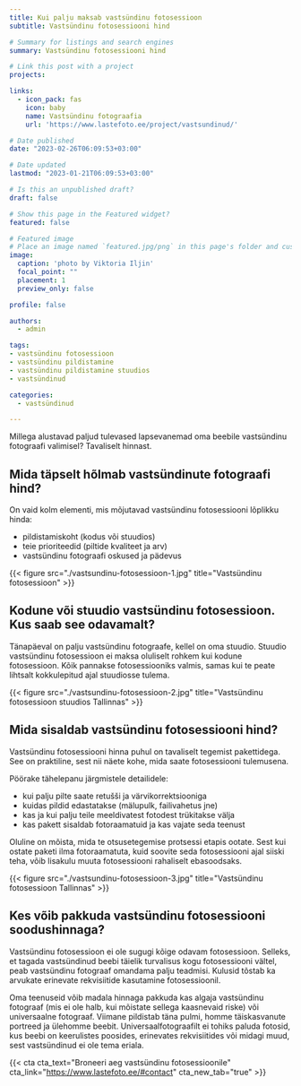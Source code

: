 ```yaml
---
title: Kui palju maksab vastsündinu fotosessioon
subtitle: Vastsündinu fotosessiooni hind

# Summary for listings and search engines
summary: Vastsündinu fotosessiooni hind

# Link this post with a project
projects: 

links:
  - icon_pack: fas
    icon: baby
    name: Vastsündinu fotograafia
    url: 'https://www.lastefoto.ee/project/vastsundinud/'

# Date published
date: "2023-02-26T06:09:53+03:00"

# Date updated
lastmod: "2023-01-21T06:09:53+03:00"

# Is this an unpublished draft?
draft: false

# Show this page in the Featured widget?
featured: false

# Featured image
# Place an image named `featured.jpg/png` in this page's folder and customize its options here.
image:
  caption: 'photo by Viktoria Iljin'
  focal_point: ""
  placement: 1
  preview_only: false

profile: false

authors:
  - admin

tags:
- vastsündinu fotosessioon 
- vastsündinu pildistamine
- vastsündinu pildistamine stuudios
- vastsündinud

categories:
  - vastsündinud

---
```

Millega alustavad paljud tulevased lapsevanemad oma beebile vastsündinu fotograafi valimisel? Tavaliselt hinnast.

## Mida täpselt hõlmab vastsündinute fotograafi hind?

On vaid kolm elementi, mis mõjutavad vastsündinu fotosessiooni lõplikku hinda: 
- pildistamiskoht (kodus või stuudios)
- teie prioriteedid (piltide kvaliteet ja arv)
- vastsündinu fotograafi oskused ja pädevus

{{< figure src="./vastsundinu-fotosessioon-1.jpg" title="Vastsündinu fotosessioon" >}}

## Kodune või stuudio vastsündinu fotosessioon. Kus saab see odavamalt?
Tänapäeval on palju vastsündinu fotograafe, kellel on oma stuudio. Stuudio vastsündinu fotosessioon ei maksa oluliselt rohkem kui kodune fotosessioon. Kõik pannakse fotosessiooniks valmis, samas kui te peate lihtsalt kokkulepitud ajal stuudiosse tulema.

{{< figure src="./vastsundinu-fotosessioon-2.jpg" title="Vastsündinu fotosessioon stuudios Tallinnas" >}}

## Mida sisaldab vastsündinu fotosessiooni hind?
Vastsündinu fotosessiooni hinna puhul on tavaliselt tegemist pakettidega. See on praktiline, sest nii näete kohe, mida saate fotosessiooni tulemusena.

Pöörake tähelepanu järgmistele detailidele: 
- kui palju pilte saate retušši ja värvikorrektsiooniga
- kuidas pildid edastatakse (mälupulk, failivahetus jne)
- kas ja kui palju teile meeldivatest fotodest trükitakse välja
- kas pakett sisaldab fotoraamatuid ja kas vajate seda teenust

Oluline on mõista, mida te otsusetegemise protsessi etapis ootate. Sest kui ostate paketi ilma fotoraamatuta, kuid soovite seda fotosessiooni ajal siiski teha, võib lisakulu muuta fotosessiooni rahaliselt ebasoodsaks.

{{< figure src="./vastsundinu-fotosessioon-3.jpg" title="Vastsündinu fotosessioon Tallinnas" >}}

## Kes võib pakkuda vastsündinu fotosessiooni soodushinnaga? 

Vastsündinu fotosessioon ei ole sugugi kõige odavam fotosessioon. Selleks, et tagada vastsündinud beebi täielik turvalisus kogu fotosessiooni vältel, peab vastsündinu fotograaf omandama palju teadmisi. Kulusid tõstab ka arvukate erinevate rekvisiitide kasutamine fotosessioonil. 

Oma teenuseid võib madala hinnaga pakkuda kas algaja vastsündinu fotograaf (mis ei ole halb, kui mõistate sellega kaasnevaid riske) või universaalne fotograaf. Viimane pildistab täna pulmi, homme täiskasvanute portreed ja ülehomme beebit. Universaalfotograafilt ei tohiks paluda fotosid, kus beebi on keerulistes poosides, erinevates rekvisiitides või midagi muud, sest vastsündinud ei ole tema eriala. 

{{< cta cta_text="Broneeri aeg vastsündinu fotosessioonile" cta_link="https://www.lastefoto.ee/#contact" cta_new_tab="true" >}}